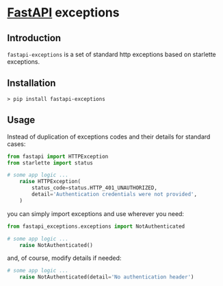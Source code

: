 # [FastAPI](https://fastapi.tiangolo.com/) exceptions

## Introduction

`fastapi-exceptions` is a set of standard http exceptions based on starlette exceptions.
## Installation

```shell
> pip install fastapi-exceptions
```

## Usage

Instead of duplication of exceptions codes and their details for standard cases:

```python
from fastapi import HTTPException
from starlette import status

# some app logic ...
    raise HTTPException(
        status_code=status.HTTP_401_UNAUTHORIZED,
        detail='Authentication credentials were not provided',
    )
```

you can simply import exceptions and use wherever you need:
```python
from fastapi_exceptions.exceptions import NotAuthenticated

# some app logic ...
    raise NotAuthenticated()
```

and, of course, modify details if needed:
```python
# some app logic ...
    raise NotAuthenticated(detail='No authentication header')
```